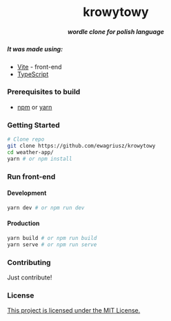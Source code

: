 <div align="center">
  <h1>krowytowy</h1>

  <h5 align="center">
    wordle clone for polish language
  </h5>
</div>

##### It was made using:

- [Vite](https://vitejs.dev/) - front-end
- [TypeScript](https://www.typescriptlang.org/)

### Prerequisites to build

- [npm](https://www.npmjs.com/) or [yarn](https://yarnpkg.com/lang/en/)

### Getting Started

```bash
# Clone repo
git clone https://github.com/ewagriusz/krowytowy
cd weather-app/
yarn # or npm install
```

### Run front-end

#### Development

```bash
yarn dev # or npm run dev
```

#### Production

```bash
yarn build # or npm run build
yarn serve # or npm run serve
```

### Contributing

Just contribute!

### License

[This project is licensed under the MIT License.](https://choosealicense.com/licenses/mit/)